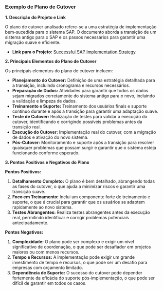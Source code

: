 ### Exemplo de Plano de Cutover

**1. Descrição do Projeto e Link**

O plano de cutover analisado refere-se a uma estratégia de implementação bem-sucedida para o sistema SAP. O documento aborda a transição de um sistema antigo para o SAP e os passos necessários para garantir uma migração suave e eficiente.

- **Link para o Projeto:** [Successful SAP Implementation Strategy](https://d1wqtxts1xzle7.cloudfront.net/54889147/Implementation_Strategy-libre.pdf?1509592609=&response-content-disposition=inline%3B+filename%3DSuccessful_SAP_implementation_strategy.pdf&Expires=1725838273&Signature=HCjg9BxoAvhCyi4s6Yj4Fqw9xMditLMR1ZkmOEB6nBR3sFfS81vWDW65WMhm3tAr7oNDv6ZaCbzg2VKCPxAOKl8KbsMF2caiIB7QZzziDeLzozJQWoT91sjvvQgUspMxOtOIGsHomY10qnyr09oZ9b9GRWKf83DwcZMeH9~HZrWrL82Kbot8EXr1dC3FQ5oWwCQ20qmghyc4LyYMCVInQn2Lng3ZirphuZFosjnqARTzIIx-J132fMrfqt8GG2SVmDBAM7n-6yioLESIN8uVRUWkFD0SSLG4wb2RfYBsKfRFbX5wa0v7BsEomlX7Ryi8urSxP9hY4jl8x5mTIW4yHg__&Key-Pair-Id=APKAJLOHF5GGSLRBV4ZA)

**2. Principais Elementos do Plano de Cutover**

Os principais elementos do plano de cutover incluem:

- **Planejamento do Cutover:** Definição de uma estratégia detalhada para a transição, incluindo cronograma e recursos necessários.
- **Preparação de Dados:** Atividades para garantir que todos os dados sejam migrados corretamente do sistema antigo para o novo, incluindo a validação e limpeza de dados.
- **Treinamento e Suporte:** Treinamento dos usuários finais e suporte contínuo durante e após a transição para garantir uma adaptação suave.
- **Teste de Cutover:** Realização de testes para validar a execução do cutover, identificando e corrigindo possíveis problemas antes da transição real.
- **Execução do Cutover:** Implementação real do cutover, com a migração de dados e ativação do novo sistema.
- **Pós-Cutover:** Monitoramento e suporte após a transição para resolver quaisquer problemas que possam surgir e garantir que o sistema esteja funcionando conforme esperado.

**3. Pontos Positivos e Negativos do Plano**

**Pontos Positivos:**

1. **Detalhamento Completo:** O plano é bem detalhado, abrangendo todas as fases do cutover, o que ajuda a minimizar riscos e garantir uma transição suave.
2. **Foco em Treinamento:** Inclui um componente forte de treinamento e suporte, o que é crucial para garantir que os usuários se adaptem rapidamente ao novo sistema.
3. **Testes Abrangentes:** Realiza testes abrangentes antes da execução real, permitindo identificar e corrigir problemas potenciais antecipadamente.

**Pontos Negativos:**

1. **Complexidade:** O plano pode ser complexo e exigir um nível significativo de coordenação, o que pode ser desafiador em projetos maiores ou com menos recursos.
2. **Tempo e Recursos:** A implementação pode exigir um grande investimento de tempo e recursos, o que pode ser um desafio para empresas com orçamento limitado.
3. **Dependência de Suporte:** O sucesso do cutover pode depender fortemente da eficácia do suporte pós-implementação, o que pode ser difícil de garantir em todos os casos.
